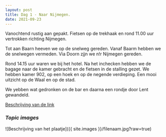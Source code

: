 ```yaml
---
layout: post
title: Dag 1 - Naar Nijmegen.
date: 2021-09-23
---
```

Vanochtend rustig aan gepakt. Fietsen op de trekhaak en rond 11.00 uur vertrokken richting Nijmegen.  

Tot aan Baarn heeven we op de snelweg gereden. Vanaf Baarm hebben we de snelwegen vermeden. Via Doorn zjjn we n!r Nijmegen gereden.

Rond 14.15 uur waren we bij het hotel. Na het inchecken hebben we de bagage naar de kamer gebracht en de fietsen in de stalling gezet. We hebben kamer 902, op een hoek en op de negende verdieping. Een mooi uitzicht op de Waal en op de stad.  

We yebben wat gedronken on de bar en daarna een rondje door Lent gewandeld.



[Beschrijving van de link](http://example.com)  

### *Topic images*  

![Beschrijving van het plaatje]({{ site.images }}/filenaam.jpg?raw=true)
